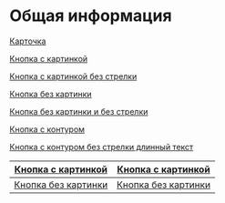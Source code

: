 # Общая информация
[Карточка](client/download/?card=true&image=https://html5book.ru/wp-content/uploads/2015/03/css_transparent.jpg)

[Кнопка с картинкой](client/download/?button=true&image=https://html5book.ru/wp-content/uploads/2015/03/css_transparent.jpg)

[Кнопка с картинкой без стрелки](client/download/?button=true&image=https://html5book.ru/wp-content/uploads/2015/03/css_transparent.jpg&arrow=false)

[Кнопка без картинки](client/download/?button=true)

[Кнопка без картинки и без стрелки](client/download/?button=true&arrow=false)

[Кнопка с контуром](client/download/?outlined=true)

[Кнопка с контуром без стрелки длинный текст](client/download/?outlined=true&arrow=false)

|[Кнопка с картинкой](client/download/?button=true&image=https://html5book.ru/wp-content/uploads/2015/03/css_transparent.jpg&arrow=false)|[Кнопка с картинкой](client/download/?button=true&image=https://html5book.ru/wp-content/uploads/2015/03/css_transparent.jpg)|
|----------|----------|
| [Кнопка без картинки](client/download/?button=true)| [Кнопка без картинки](client/download/?button=true&arrow=false) |